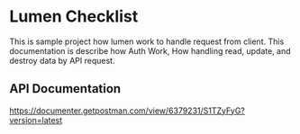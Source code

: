 # Lumen Checklist

This is sample project how lumen work to handle request from client.
This documentation is describe how Auth Work, How handling read, update, and destroy data by API request.

## API Documentation
https://documenter.getpostman.com/view/6379231/S1TZyFyG?version=latest

